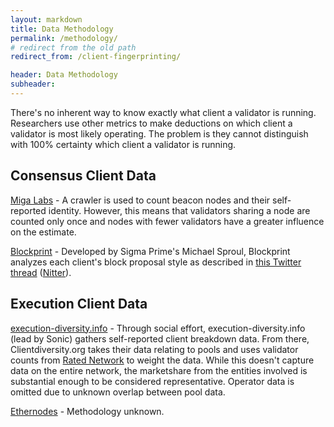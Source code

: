 ```yaml
---
layout: markdown
title: Data Methodology
permalink: /methodology/
# redirect from the old path
redirect_from: /client-fingerprinting/

header: Data Methodology
subheader: 
---
```



There's no inherent way to know exactly what client a validator is running. Researchers use other metrics to make deductions on which client a validator is most likely operating. The problem is they cannot distinguish with 100% certainty which client a validator is running.

## Consensus Client Data

[Miga Labs](https://migalabs.io/) - A crawler is used to count beacon nodes and their self-reported identity. However, this means that validators sharing a node are counted only once and nodes with fewer validators have a greater influence on the estimate.

[Blockprint](https://github.com/sigp/blockprint) - Developed by Sigma Prime's Michael Sproul, Blockprint  analyzes each client's block proposal style as described in [this Twitter thread](https://twitter.com/sproulM_/status/1440512518242197516) ([Nitter](https://nitter.snopyta.org/sproulM_/status/1440512518242197516)).

## Execution Client Data

[execution-diversity.info](https://execution-diversity.info/) - Through social effort, execution-diversity.info (lead by Sonic) gathers self-reported client breakdown data. From there, Clientdiversity.org takes their data relating to pools and uses validator counts from [Rated Network](https://rated.network/) to weight the data. While this doesn't capture data on the entire network, the marketshare from the entities involved is substantial enough to be considered representative. Operator data is omitted due to unknown overlap between pool data.

[Ethernodes](https://ethernodes.org/) - Methodology unknown.

